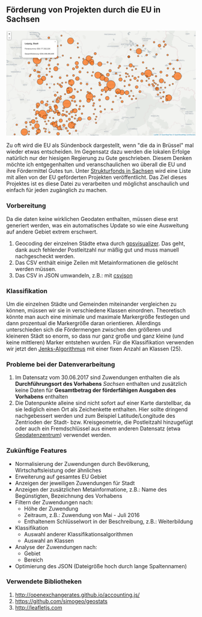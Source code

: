 ## Förderung von Projekten durch die EU in Sachsen

![](screenshot.png)

Zu oft wird die EU als Sündenbock dargestellt, wenn "die da in Brüssel" mal wieder etwas entscheiden. Im Gegensatz dazu werden die lokalen Erfolge natürlich nur der hiesigen Regierung zu Gute geschrieben. Diesem Denken möchte ich entgegenhalten und veranschaulichen wo überall die EU und ihre Fördermittel Gutes tun. Unter [Strukturfonds in Sachsen](http://www.strukturfonds.sachsen.de) wird eine Liste mit allen von der EU geförderten Projekten veröffentlicht. Das Ziel dieses Projektes ist es diese Datei zu verarbeiten und möglichst anschaulich und einfach für jeden zugänglich zu machen.

### Vorbereitung
Da die daten keine wirklichen Geodaten enthalten, müssen diese erst generiert werden, was ein automatisches Update so wie eine Ausweitung auf andere Gebiet extrem erschwert.

1. Geocoding der einzelnen Städte etwa durch [gpsvisualizer](http://www.gpsvisualizer.com). Das geht, dank auch fehlender Postleitzahl nur mäßig gut und muss manuell nachgescheckt werden.
2. Das CSV enthält einige Zeilen mit Metainformationen die gelöscht werden müssen.
3. Das CSV in JSON umwandeln, z.B.: mit [csvjson](http://www.csvjson.com/csv2json)

### Klassifikation
Um die einzelnen Städte und Gemeinden miteinander vergleichen zu können, müssen wir sie in verschiedene Klassen einordnen. Theoretisch könnte man auch eine minimale und maximale Markergröße festlegen und dann prozentual die Markergröße daran orientieren. Allerdings unterschieden sich die Fördermengen zwischen den größeren und kleineren Städt so enorm, so dass nur ganz große und ganz kleine (und keine mittleren) Marker entstehen wurden. Für die Klassifikation verwenden wir jetzt den [Jenks-Algorithmus](https://de.wikipedia.org/wiki/Jenks-Caspall-Algorithmus) mit einer fixen Anzahl an Klassen (25).

### Probleme bei der Datenverarbeitung
1. Im Datensatz vom 30.06.2017 sind Zuwendungen enthalten die als **Durchführungsort des Vorhabens** *Sachsen* enthalten und zusätzlich keine Daten für **Gesamtbetrag der förderfähigen Ausgaben des Vorhabens** enthalten
2. Die Datenpunkte alleine sind nicht sofort auf einer Karte darstellbar, da sie lediglich einen Ort als Zeichenkette enthalten. Hier sollte dringend nachgebessert werden und zum Beispiel Latitude/Longitude des Zentrioden der Stadt- bzw. Kreisgeometrie, die Postleitzahl hinzugefügt oder auch ein Fremdschlüssel aus einem anderen Datensatz (etwa [Geodatenzentrum](http://www.geodatenzentrum.de/geodaten/gdz_rahmen.gdz_div?gdz_spr=deu&gdz_akt_zeile=5&gdz_anz_zeile=1&gdz_unt_zeile=14&gdz_user_id=0)) verwendet werden.

### Zukünftige Features
- Normalisierung der Zuwendungen durch Bevölkerung,  Wirtschaftsleistung oder ähnliches
- Erweiterung auf gesamtes EU Gebiet
- Anzeigen der jeweiligen Zuwendungen für Stadt
- Anzeigen der zusätzlichen Metainformatione, z.B.: Name des Begünstigten, Bezeichnung des Vorhabens
- Filtern der Zuwendungen nach:
  - Höhe der Zuwendung
  - Zeitraum, z.B.: Zuwendung von Mai - Juli 2016
  - Enthaltenem Schlüsselwort in der Beschreibung, z.B.: Weiterbildung
- Klassifikation
  - Auswahl anderer Klassifikationsalgorithmen
  - Auswahl an Klassen
- Analyse der Zuwendungen nach:
  - Gebiet
  - Bereich
- Optimierung des JSON (Dateigröße hoch durch lange Spaltennamen)

### Verwendete Bibliotheken
1. http://openexchangerates.github.io/accounting.js/
2. https://github.com/simogeo/geostats
3. http://leafletjs.com
